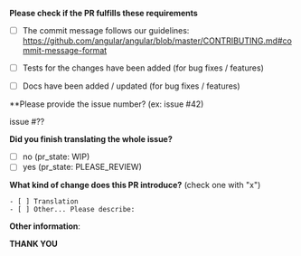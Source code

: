 **Please check if the PR fulfills these requirements**
- [ ] The commit message follows our guidelines: https://github.com/angular/angular/blob/master/CONTRIBUTING.md#commit-message-format
- [ ] Tests for the changes have been added (for bug fixes / features)
- [ ] Docs have been added / updated (for bug fixes / features)


**Please provide the issue number? (ex: issue #42)

issue #??

**Did you finish translating the whole issue?**
- [ ] no (pr_state: WIP)
- [ ] yes (pr_state: PLEASE_REVIEW)

**What kind of change does this PR introduce?** (check one with "x")
```
- [ ] Translation
- [ ] Other... Please describe:
```


**Other information**:



**THANK YOU**

